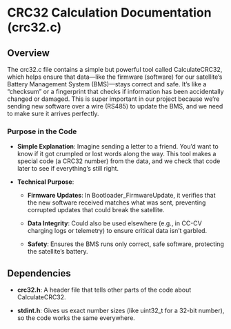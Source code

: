 CRC32 Calculation Documentation (crc32.c)
=========================================

Overview
--------

The crc32.c file contains a simple but powerful tool called CalculateCRC32, which helps ensure that data—like the firmware (software) for our satellite’s Battery Management System (BMS)—stays correct and safe. It’s like a “checksum” or a fingerprint that checks if information has been accidentally changed or damaged. This is super important in our project because we’re sending new software over a wire (RS485) to update the BMS, and we need to make sure it arrives perfectly.

### Purpose in the Code

*   **Simple Explanation**: Imagine sending a letter to a friend. You’d want to know if it got crumpled or lost words along the way. This tool makes a special code (a CRC32 number) from the data, and we check that code later to see if everything’s still right.
    
*   **Technical Purpose**:
    
    *   **Firmware Updates**: In Bootloader\_FirmwareUpdate, it verifies that the new software received matches what was sent, preventing corrupted updates that could break the satellite.
        
    *   **Data Integrity**: Could also be used elsewhere (e.g., in CC-CV charging logs or telemetry) to ensure critical data isn’t garbled.
        
    *   **Safety**: Ensures the BMS runs only correct, safe software, protecting the satellite’s battery.
        

Dependencies
------------

*   **crc32.h**: A header file that tells other parts of the code about CalculateCRC32.
    
*   **stdint.h**: Gives us exact number sizes (like uint32\_t for a 32-bit number), so the code works the same everywhere.